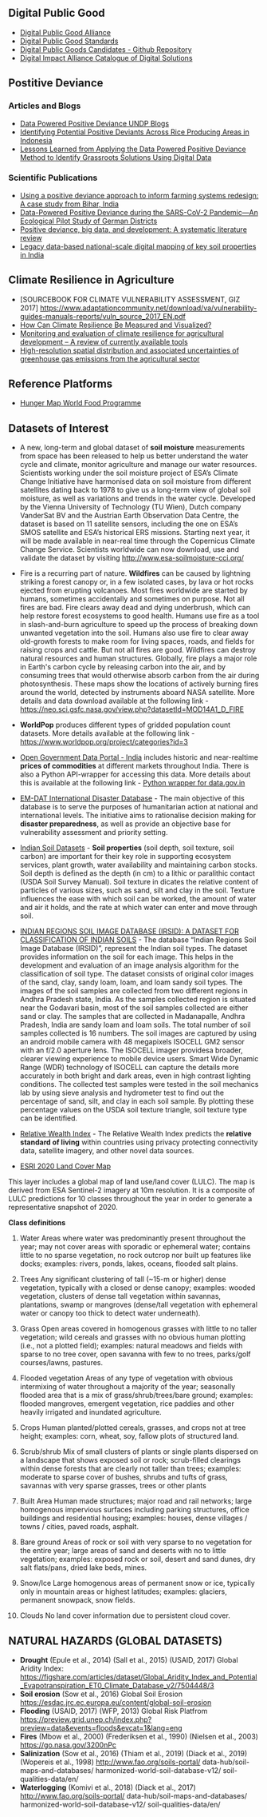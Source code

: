 ## Digital Public Good

- [Digital Public Good Alliance](https://digitalpublicgoods.net)
- [Digital Public Good Standards](https://digitalpublicgoods.net/standard/)
- [Digital Public Goods Candidates - Github Repository](https://github.com/unicef/publicgoods-candidates)
- [Digital Impact Alliance Catalogue of Digital Solutions](https://solutions.dial.community/products)

## Postitive Deviance

### Articles and Blogs

- [Data Powered Positive Deviance UNDP Blogs](https://dppd.medium.com)
- [Identifying Potential Positive Deviants Across Rice Producing Areas in Indonesia](https://www.unglobalpulse.org/document/identifying-potential-positive-deviants-pds-across-rice-producing-areas-in-indonesia-an-application-of-big-data-analytics-and-approaches/)
- [Lessons Learned from Applying the Data Powered Positive Deviance Method to Identify Grassroots Solutions Using Digital Data](https://acceleratorlabs.undp.org/content/acceleratorlabs/en/home/library/positive-deviance-undp-data-innovation-dataforgood-research-grassroots-solutions-digital-learning-network-GizDataLab-University-of-Manchester-Ecuador-Somalia-Mexico-Niger.html)

### Scientific Publications

- [Using a positive deviance approach to inform farming systems redesign: A case study from Bihar, India](https://edepot.wur.nl/531854)
- [Data-Powered Positive Deviance during the SARS-CoV-2 Pandemic—An Ecological Pilot Study of German Districts](https://www.mdpi.com/1660-4601/18/18/9765)
- [Positive deviance, big data, and development: A systematic literature review](https://www.researchgate.net/publication/328636960_Positive_deviance_big_data_and_development_A_systematic_literature_review)
- [Legacy data-based national-scale digital mapping of key soil properties in India](https://www.sciencedirect.com/science/article/abs/pii/S0016706120309861)

## Climate Resilience in Agriculture

- [SOURCEBOOK FOR CLIMATE VULNERABILITY ASSESSMENT, GIZ 2017] https://www.adaptationcommunity.net/download/va/vulnerability-guides-manuals-reports/vuln_source_2017_EN.pdf
- [How Can Climate Resilience Be Measured and Visualized?](https://www.google.com/url?sa=t&rct=j&q=&esrc=s&source=web&cd=&cad=rja&uact=8&ved=2ahUKEwi84pXJ_dnzAhWTq6QKHfUhD5oQFnoECAQQAQ&url=https%3A%2F%2Fwww.mdpi.com%2F2071-1050%2F12%2F2%2F635%2Fpdf&usg=AOvVaw0iQ3w9lKDK_f7isG_qUPZC)
- [Monitoring and evaluation of climate resilience for agricultural development – A review of currently available tools](https://www.sciencedirect.com/science/article/pii/S2452292917300176)
- [High-resolution spatial distribution and associated uncertainties of greenhouse gas emissions from the agricultural sector](https://link.springer.com/article/10.1007/s11027-017-9779-3)

## Reference Platforms

- [Hunger Map World Food Programme](https://hungermap.wfp.org)

## Datasets of Interest

- A new, long-term and global dataset of **soil moisture** measurements from space has been released to help us better understand the water cycle and climate, monitor agriculture and manage our water resources. Scientists working under the soil moisture project of ESA’s Climate Change Initiative have harmonised data on soil moisture from different satellites dating back to 1978 to give us a long-term view of global soil moisture, as well as variations and trends in the water cycle. Developed by the Vienna University of Technology (TU Wien), Dutch company VanderSat BV and the Austrian Earth Observation Data Centre, the dataset  is based on 11 satellite sensors, including the one on ESA’s SMOS satellite and ESA’s historical ERS missions. Starting next year, it will be made available in near-real time through the Copernicus Climate Change Service. Scientists worldwide can now download, use and validate the dataset by visiting http://www.esa-soilmoisture-cci.org/

- Fire is a recurring part of nature. **Wildfires** can be caused by lightning striking a forest canopy or, in a few isolated cases, by lava or hot rocks ejected from erupting volcanoes. Most fires worldwide are started by humans, sometimes accidentally and sometimes on purpose. Not all fires are bad. Fire clears away dead and dying underbrush, which can help restore forest ecosystems to good health. Humans use fire as a tool in slash-and-burn agriculture to speed up the process of breaking down unwanted vegetation into the soil. Humans also use fire to clear away old-growth forests to make room for living spaces, roads, and fields for raising crops and cattle. But not all fires are good. Wildfires can destroy natural resources and human structures. Globally, fire plays a major role in Earth's carbon cycle by releasing carbon into the air, and by consuming trees that would otherwise absorb carbon from the air during photosynthesis. These maps show the locations of actively burning fires around the world, detected by instruments aboard NASA satellite. More details and data download available at the following link - https://neo.sci.gsfc.nasa.gov/view.php?datasetId=MOD14A1_D_FIRE

- **WorldPop** produces different types of gridded population count datasets. More details available at the following link - https://www.worldpop.org/project/categories?id=3

- [Open Government Data Portal - India](https://data.gov.in) includes historic and near-realtime **prices of commodities** at different markets throughout India. There is also a Python API-wrapper for accessing this data. More details about this is available at the following link - [Python wrapper for data.gov.in](https://pypi.org/project/datagovindia/)

- [EM-DAT International Disaster Database](https://public.emdat.be/about) - The main objective of this database is to serve the purposes of humanitarian action at national and international levels. The initiative aims to rationalise decision making for **disaster preparedness**, as well as provide an objective base for vulnerability assessment and priority setting.

- [Indian Soil Datasets](https://www.nrsc.gov.in/readmore_terrestrial_soil?language_content_entity=en) - **Soil properties** (soil depth, soil texture, soil carbon) are important for their key role in supporting ecosystem services, plant growth, water availability and maintaining carbon stocks. Soil depth is defined as the depth (in cm) to a lithic or paralithic contact (USDA Soil Survey Manual). Soil texture in dicates the relative content of particles of various sizes, such as sand, silt and clay in the soil. Texture influences the ease with which soil can be worked, the amount of water and air it holds, and the rate at which water can enter and move through soil.

- [INDIAN REGIONS SOIL IMAGE DATABASE (IRSID): A DATASET FOR CLASSIFICATION OF INDIAN SOILS](https://ieee-dataport.org/documents/indian-regions-soil-image-database-irsid-dataset-classification-indian-soils) - The database “Indian Regions Soil Image Database (IRSID)”, represent the Indian soil types. The dataset provides information on the soil for each image. This helps in the development and evaluation of an image analysis algorithm for the classification of soil type. The dataset consists of original color images of the sand, clay, sandy loam, loam, and loam sandy soil types. The images of the soil samples are collected from two different regions in Andhra Pradesh state, India. As the samples collected region is situated near the Godavari basin, most of the soil samples collected are either sand or clay. The samples that are collected in Madanapalle, Andhra Pradesh, India are sandy loam and loam soils. The total number of soil samples collected is 16 numbers. The soil images are captured by using an android mobile camera with 48 megapixels ISOCELL GM2 sensor with an f/2.0 aperture lens. The ISOCELL imager providesa broader, clearer viewing experience to mobile device users. Smart Wide Dynamic Range (WDR) technology of ISOCELL can capture the details more accurately in both bright and dark areas, even in high contrast lighting conditions. The collected test samples were tested in the soil mechanics lab by using sieve analysis and hydrometer test to find out the percentage of sand, silt, and clay in each soil sample. By plotting these percentage values on the USDA soil texture triangle, soil texture type can be identified. 

- [Relative Wealth Index](https://dataforgood.facebook.com/dfg/tools/relative-wealth-index) - The Relative Wealth Index predicts the **relative standard of living** within countries using privacy protecting connectivity data, satellite imagery, and other novel data sources.

- [ESRI 2020 Land Cover Map](https://www.arcgis.com/apps/instant/media/index.html?appid=fc92d38533d440078f17678ebc20e8e2)

This layer includes a global map of land use/land cover (LULC). The map is derived from ESA Sentinel-2 imagery at 10m resolution. It is a composite of LULC predictions for 10 classes throughout the year in order to generate a representative snapshot of 2020.

**Class definitions**

1. Water
Areas where water was predominantly present throughout the year; may not cover areas with sporadic or ephemeral water; contains little to no sparse vegetation, no rock outcrop nor built up features like docks; examples: rivers, ponds, lakes, oceans, flooded salt plains.

2. Trees
Any significant clustering of tall (~15-m or higher) dense vegetation, typically with a closed or dense canopy; examples: wooded vegetation,  clusters of dense tall vegetation within savannas, plantations, swamp or mangroves (dense/tall vegetation with ephemeral water or canopy too thick to detect water underneath).

3. Grass
Open areas covered in homogenous grasses with little to no taller vegetation; wild cereals and grasses with no obvious human plotting (i.e., not a plotted field); examples: natural meadows and fields with sparse to no tree cover, open savanna with few to no trees, parks/golf courses/lawns, pastures.

4. Flooded vegetation
Areas of any type of vegetation with obvious intermixing of water throughout a majority of the year; seasonally flooded area that is a mix of grass/shrub/trees/bare ground; examples: flooded mangroves, emergent vegetation, rice paddies and other heavily irrigated and inundated agriculture.

5. Crops
Human planted/plotted cereals, grasses, and crops not at tree height; examples: corn, wheat, soy, fallow plots of structured land.

6. Scrub/shrub
Mix of small clusters of plants or single plants dispersed on a landscape that shows exposed soil or rock; scrub-filled clearings within dense forests that are clearly not taller than trees; examples: moderate to sparse cover of bushes, shrubs and tufts of grass, savannas with very sparse grasses, trees or other plants

7. Built Area
Human made structures; major road and rail networks; large homogenous impervious surfaces including parking structures, office buildings and residential housing; examples: houses, dense villages / towns / cities, paved roads, asphalt.

8. Bare ground
Areas of rock or soil with very sparse to no vegetation for the entire year; large areas of sand and deserts with no to little vegetation; examples: exposed rock or soil, desert and sand dunes, dry salt flats/pans, dried lake beds, mines.

9. Snow/Ice
Large homogenous areas of permanent snow or ice, typically only in mountain areas or highest latitudes; examples: glaciers, permanent snowpack, snow fields.
 
10. Clouds
No land cover information due to persistent cloud cover.

## NATURAL HAZARDS (GLOBAL DATASETS)
- **Drought** (Epule et al., 2014) (Sall et al., 2015) (USAID, 2017) 
Global Aridity Index:  https://figshare.com/articles/dataset/Global_Aridity_Index_and_Potential_Evapotranspiration_ET0_Climate_Database_v2/7504448/3
- **Soil erosion** (Sow et al., 2016) 
Global Soil Erosion https://esdac.jrc.ec.europa.eu/content/global-soil-erosion 
- **Flooding** (USAID, 2017) (WFP, 2013) 
Global Risk Platfrom https://preview.grid.unep.ch/index.php?preview=data&events=floods&evcat=1&lang=eng 
- **Fires** (Mbow et al., 2000) (Frederiksen et al., 1990) (Nielsen et al., 2003) 
https://go.nasa.gov/3200nPc 
- **Salinization** (Sow et al., 2016) (Thiam et al., 2019) (Diack et al., 2019) (Wopereis et al., 1998) 
http://www.fao.org/soils-portal/ data-hub/soil-maps-and-databases/ harmonized-world-soil-database-v12/ soil-qualities-data/en/
- **Waterlogging** (Komivi et al., 2018) (Diack et al., 2017) 
http://www.fao.org/soils-portal/ data-hub/soil-maps-and-databases/ harmonized-world-soil-database-v12/ soil-qualities-data/en/
